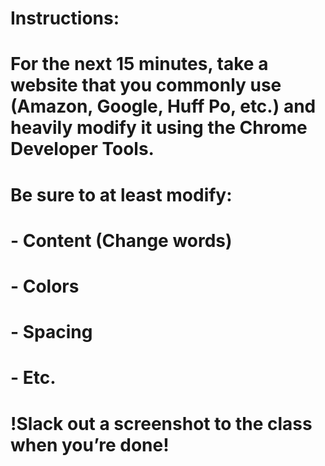 # Instructions:
# For the next 15 minutes, take a website that you commonly use (Amazon, Google, Huff Po, etc.) and heavily modify it using the Chrome Developer Tools.
# Be sure to at least modify:
# - Content (Change words)
# - Colors
# - Spacing
# - Etc.

# !Slack out a screenshot to the class when you’re done!